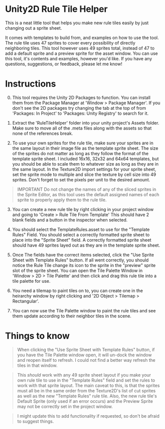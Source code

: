 # Unity2D Rule Tile Helper

This is a neat little tool that helps you make new rule tiles easily by just changing out a sprite sheet.

It comes with templates to build from, and examples on how to use the tool.
The rule tile uses 47 sprites to cover every possibility of directly neighboring tiles.
This tool however uses 49 sprites total, instead of 47 to add a default sprite and a preview sprite for the asset window.
You can use this tool, it's contents and examples, however you'd like.
If you have any questions, suggestions, or feedback, please let me know!

# Instructions
0. This tool requires the Unity 2D Packages to function. You can install them from the Package Manager at 'Window > Package Manager'.
If you don't see the 2D packages try changing the tab at the top of from 'Packages: In Project' to 'Packages: Unity Registry' to search for it.


1. Extract the 'RuleTileHelper' folder into your unity project's Assets folder.
Make sure to move all of the .meta files along with the assets so that none of the references break.


2. To use your own sprites for the rule tile, make sure your sprites are in the same layout in their image file as the template sprite sheet.
The size of the sprites do not matter as long as they follow the format of the template sprite sheet.
I included 16x16, 32x32 and 64x64 templates, but you should be able to scale them to whatever size as long as they are in the same layout.
In the Texture2D import settings for your sprite sheet, set the sprite mode to multiple and slice the texture by cell size into 49 sprites.
Don't forget to set the pixels per unit to the desired amount.
>IMPORTANT Do not change the names of any of the sliced sprites in the Sprite Editor, as this tool uses the default assigned names of each sprite to properly apply them to the rule tile.


3. You can create a new rule tile by right clicking in your project window and going to 'Create > Rule Tile From Template'
This should have 2 blank fields and a button in the inspector when selected.


4. You should select the TemplateRules.asset to use for the "Template Rules" Field.
You should select a correctly formatted sprite sheet to place into the "Sprite Sheet" field.
A correctly formatted sprite sheet should have 49 sprites layed out as they are in the template sprite sheet.


5. Once The fields have the correct items selected, click the "Use Sprite Sheet with Template Rules" button.
If all went correctly, you should notice the Rule Tile change its icon to the sprite in the "preview" sprite slot of the sprite sheet.
You can open the Tile Palette Window in 'Window > 2D > Tile Palette' and then click and drag this rule tile into a tile palette for use.


6. You need a tilemap to paint tiles on to, you can create one in the heirarchy window by right clicking and '2D Object > Tilemap > Rectangular'.


7. You can now use the Tile Palette window to paint the rule tiles and see them update according to their neighbor tiles in the scene.


# Things to know
>When clicking the "Use Sprite Sheet with Template Rules" button, if you have the Tile Palette window open, it will un-dock the window and reopen itself to refresh.
>I could not find a better way refresh the tiles in that window.

>This *should* work with any 49 sprite sheet layout if you make your own rule tile to use in the "Template Rules" field and set the rules to work with that sprite layout.
>The main caveat to this, is that the sprites must all be in the same order from the Texture2D's list of cut sprites as well as the new "Template Rules" rule tile.
>Also, the new rule tile's Default Sprite (only used if an error occurs) and the Preview Sprite may not be correctly set in the project window.

>I might update this to add functionality if requested, so don't be afraid to suggest things.

